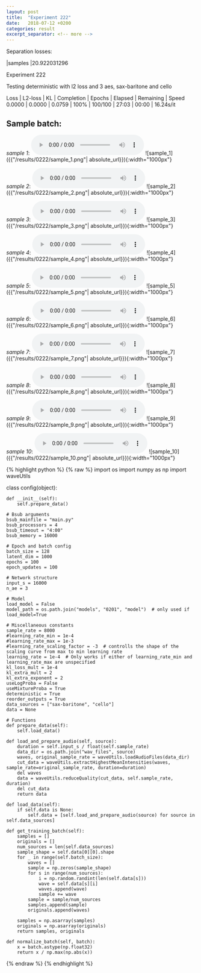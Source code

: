 ```yaml
---
layout: post
title:  "Experiment 222"
date:   2018-07-12 +0200
categories: result
excerpt_separator: <!-- more -->
---
```

Separation losses:

|samples
|20.922031296<!-- more -->

Experiment 222

Testing deterministic with l2 loss and 3 aes, sax-baritone and cello

Loss | L2-loss | KL | Completion | Epochs | Elapsed | Remaining | Speed
0.0000 | 0.0000 | 0.0759 | 100% | 100/100 | 27:03 | 00:00 | 16.24s/it

## **Sample batch**:
_sample 1_:
<audio src="/ResultsOverview/results/0222/sample_1.wav" controls preload></audio>
![sample_1]({{"/results/0222/sample_1.png"| absolute_url}}){:width="1000px"}

_sample 2_:
<audio src="/ResultsOverview/results/0222/sample_2.wav" controls preload></audio>
![sample_2]({{"/results/0222/sample_2.png"| absolute_url}}){:width="1000px"}

_sample 3_:
<audio src="/ResultsOverview/results/0222/sample_3.wav" controls preload></audio>
![sample_3]({{"/results/0222/sample_3.png"| absolute_url}}){:width="1000px"}

_sample 4_:
<audio src="/ResultsOverview/results/0222/sample_4.wav" controls preload></audio>
![sample_4]({{"/results/0222/sample_4.png"| absolute_url}}){:width="1000px"}

_sample 5_:
<audio src="/ResultsOverview/results/0222/sample_5.wav" controls preload></audio>
![sample_5]({{"/results/0222/sample_5.png"| absolute_url}}){:width="1000px"}

_sample 6_:
<audio src="/ResultsOverview/results/0222/sample_6.wav" controls preload></audio>
![sample_6]({{"/results/0222/sample_6.png"| absolute_url}}){:width="1000px"}

_sample 7_:
<audio src="/ResultsOverview/results/0222/sample_7.wav" controls preload></audio>
![sample_7]({{"/results/0222/sample_7.png"| absolute_url}}){:width="1000px"}

_sample 8_:
<audio src="/ResultsOverview/results/0222/sample_8.wav" controls preload></audio>
![sample_8]({{"/results/0222/sample_8.png"| absolute_url}}){:width="1000px"}

_sample 9_:
<audio src="/ResultsOverview/results/0222/sample_9.wav" controls preload></audio>
![sample_9]({{"/results/0222/sample_9.png"| absolute_url}}){:width="1000px"}

_sample 10_:
<audio src="/ResultsOverview/results/0222/sample_10.wav" controls preload></audio>
![sample_10]({{"/results/0222/sample_10.png"| absolute_url}}){:width="1000px"}


{% highlight python %}
{% raw %}
import os
import numpy as np
import waveUtils


class config(object):

	def __init__(self):
		self.prepare_data()

	# Bsub arguments
	bsub_mainfile = "main.py"
	bsub_processors = 4
	bsub_timeout = "4:00"
	bsub_memory = 16000

	# Epoch and batch config
	batch_size = 128
	latent_dim = 1000
	epochs = 100
	epoch_updates = 100

	# Network structure
	input_s = 16000
	n_ae = 3

	# Model
	load_model = False
	model_path = os.path.join("models", "0201", "model")  # only used if load_model=True

	# Miscellaneous constants
	sample_rate = 8000
	#learning_rate_min = 1e-4
	#learning_rate_max = 1e-3
	#learning_rate_scaling_factor = -3  # controlls the shape of the scaling curve from max to min learning rate
	learning_rate = 1e-4  # Only works if either of learning_rate_min and learning_rate_max are unspecified
	kl_loss_mult = 1e-4
	kl_extra_mult = 2
	kl_extra_exponent = 2
	useLogProba = False
	useMixtureProba = True
	deterministic = True
	reorder_outputs = True
	data_sources = ["sax-baritone", "cello"]
	data = None

	# Functions
	def prepare_data(self):
		self.load_data()

	def load_and_prepare_audio(self, source):
		duration = self.input_s / float(self.sample_rate)
		data_dir = os.path.join("wav_files", source)
		waves, original_sample_rate = waveUtils.loadAudioFiles(data_dir)
		cut_data = waveUtils.extractHighestMeanIntensities(waves, sample_rate=original_sample_rate, duration=duration)
		del waves
		data = waveUtils.reduceQuality(cut_data, self.sample_rate, duration)
		del cut_data
		return data

	def load_data(self):
		if self.data is None:
			self.data = [self.load_and_prepare_audio(source) for source in self.data_sources]

	def get_training_batch(self):
		samples = []
		originals = []
		num_sources = len(self.data_sources)
		sample_shape = self.data[0][0].shape
		for _ in range(self.batch_size):
			waves = []
			sample = np.zeros(sample_shape)
			for s in range(num_sources):
				i = np.random.randint(len(self.data[s]))
				wave = self.data[s][i]
				waves.append(wave)
				sample += wave
			sample = sample/num_sources
			samples.append(sample)
			originals.append(waves)

		samples = np.asarray(samples)
		originals = np.asarray(originals)
		return samples, originals

	def normalize_batch(self, batch):
		x = batch.astype(np.float32)
		return x / np.max(np.abs(x))

{% endraw %}
{% endhighlight %}
